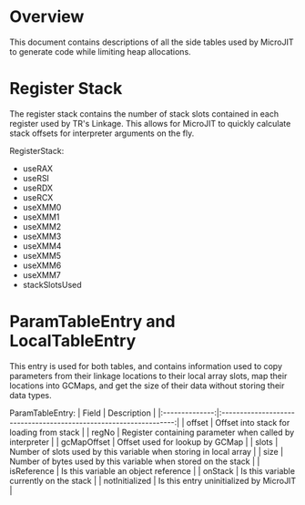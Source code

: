 <!--
Copyright (c) 2022, 2022 IBM Corp. and others

This program and the accompanying materials are made available under
the terms of the Eclipse Public License 2.0 which accompanies this
distribution and is available at https://www.eclipse.org/legal/epl-2.0/
or the Apache License, Version 2.0 which accompanies this distribution and
is available at https://www.apache.org/licenses/LICENSE-2.0.

This Source Code may also be made available under the following
Secondary Licenses when the conditions for such availability set
forth in the Eclipse Public License, v. 2.0 are satisfied: GNU
General Public License, version 2 with the GNU Classpath
Exception [1] and GNU General Public License, version 2 with the
OpenJDK Assembly Exception [2].

[1] https://www.gnu.org/software/classpath/license.html
[2] http://openjdk.java.net/legal/assembly-exception.html

SPDX-License-Identifier: EPL-2.0 OR Apache-2.0 OR GPL-2.0 WITH Classpath-exception-2.0 OR LicenseRef-GPL-2.0 WITH Assembly-exception
-->

# Overview

This document contains descriptions of all the side tables used by MicroJIT to
generate code while limiting heap allocations.

# Register Stack

The register stack contains the number of stack slots contained
in each register used by TR's Linkage. This allows for MicroJIT
to quickly calculate stack offsets for interpreter arguments
on the fly.

RegisterStack:
- useRAX
- useRSI
- useRDX
- useRCX
- useXMM0
- useXMM1
- useXMM2
- useXMM3
- useXMM4
- useXMM5
- useXMM6
- useXMM7
- stackSlotsUsed

# ParamTableEntry and LocalTableEntry

This entry is used for both tables, and contains information used
to copy parameters from their linkage locations to their local
array slots, map their locations into GCMaps, and get the size of
their data without storing their data types.

ParamTableEntry:
| Field          | Description                                                       |
|:--------------:|:-----------------------------------------------------------------:|
| offset         | Offset into stack for loading from stack                          |
| regNo          | Register containing parameter when called by interpreter          |
| gcMapOffset    | Offset used for lookup by GCMap                                   |
| slots          | Number of slots used by this variable when storing in local array |
| size           | Number of bytes used by this variable when stored on the stack    |
| isReference    | Is this variable an object reference                              |
| onStack        | Is this variable currently on the stack                           |
| notInitialized | Is this entry uninitialized by MicroJIT                           |
